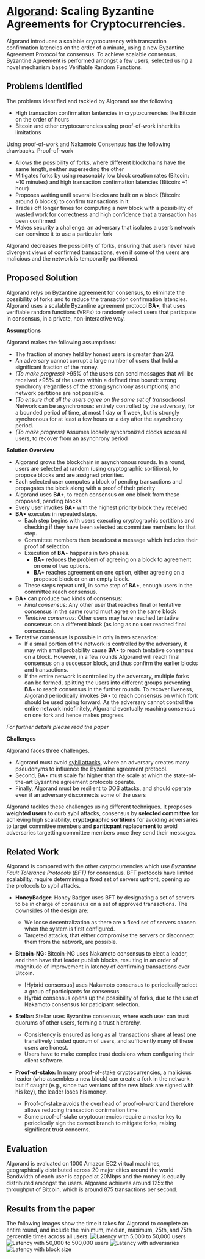 # [Algorand](https://dl.acm.org/citation.cfm?id=3132757):  Scaling Byzantine Agreements for Cryptocurrencies. 

Algorand introduces a scalable cryptocurrency with transaction confirmation latencies on the order of a minute, using a new 
Byzantine Agreement Protocol for consensus. To achieve scalable consensus, Byzantine Agreement is performed amongst
a few users, selected using a novel mechanism based Verifiable Random Functions.

## Problems Identified

The problems identified and tackled by Algorand are the following
- High transaction confirmation lantencies in cryptocurrencies like Bitcoin on the order of hours
- Bitcoin and other cryptocurrencies using proof-of-work inherit its limitations

Using proof-of-work and Nakamoto Consensus has the following drawbacks. Proof-of-work
- Allows the possibility of forks, where different blockchains have the same length, neither superseding the other
- Mitigates forks by using reasonably low block creation rates (Bitcoin: ~10 minutes) and high transaction confirmation
latencies (Bitcoin: ~1 hour)
- Proposes waiting until several blocks are built on a block (Bitcoin: around 6 blocks) to confirm transactions in it
- Trades off longer times for computing a new block with a possibility of wasted work for correctness and high 
confidence that a transaction has been confirmed
- Makes security a challenge: an adversary that isolates a user’s network can convince it to use a particular fork
 
Algorand decreases the possibility of forks, ensuring that users never have divergent views of confirmed transactions, 
even if some of the users are malicious and the network is temporarily partitioned.

## Proposed Solution

Algorand relys on Byzantine agreement for consensus, to eliminate the possibility of forks and to reduce the transaction 
confirmation latencies. Algorand uses a scalable Byzantine agreement protocol **BA⋆**, that uses verifiable random functions
(VRFs) to randomly select users that particpate in consensus, in a private, non-interactive way.

**Assumptions**

Algorand makes the following assumptions:
- The fraction of money held by honest users is greater than 2/3. 
- An adversary cannot corrupt a large number of users that hold a significant fraction of the money.
- *(To make progress)* >95% of the users can send messages that will be received >95% of the users within a defined time bound: strong synchrony (regardless of the strong synchrony assumptions)
and network partitions are not possible.
- *(To ensure that all the users agree on the same set of transactions)* Network can be asynchronous: entirely controlled by 
the adversary, for a bounded period of time, at most 1 day or 1 week, but is strongly synchronous for at least a few hours or 
a day after the asynchrony period.
- *(To make progress)* Assumes loosely synchronized clocks across all users, to recover from an asynchrony period

**Solution Overview**

- Algorand grows the blockchain in asynchronous rounds. In a round, users are selected at random (using cryptographic sortitions), to propose blocks and are assigned priorities.
- Each selected user computes a block of pending transactions and propagates the block along with a proof of their priority
- Algorand uses **BA⋆**, to reach consensus on one block from these proposed, pending blocks.
- Every user invokes **BA⋆** with the highest priority block they received
- **BA⋆** executes in repeated steps. 
  - Each step begins with users executing cryptographic sortitions and checking if they have been selected as 
  committee members for that step. 
  - Committee members then broadcast a message which includes their proof of selection.
  -  Execution of **BA⋆** happens in two phases.
      - **BA⋆** reduces the problem of agreeing on a block to agreement on one of two options. 
      - **BA⋆** reaches agreement on one option, either agreeing on a proposed block or on an empty block.
  - These steps repeat until, in some step of **BA⋆**, enough users in the committee reach consensus.
- **BA⋆** can produce two kinds of consensus:
  - *Final consensus:* Any other user that reaches final or tentative consensus in the same round must agree on the same block
  - *Tentaive consensus:* Other users may have reached tentative consensus on a different block
  (as long as no user reached final consensus).
- Tentative consensus is possible in only in two scenarios:
  - If a small portion of the network is controlled by the adversary, it may with small probability cause **BA⋆** to 
  reach tentative consensus on a block. However, in a few rounds Algorand will reach final consensus on a successor block, 
  and thus confirm the earlier blocks and transactions.
  - If the entire network is controlled by the adversary, multiple forks can be formed, splitting the users into different 
  groups preventing **BA⋆** to reach consensus in the further rounds. To recover liveness, Algorand periodically invokes BA⋆ 
  to reach consensus on which fork should be used going forward. As the adversary cannot control the entire network 
  indefinitely, Algorand eventually reaching consensus on one fork and hence makes progress.

*For further details please read the paper*

**Challenges**

Algorand faces three challenges. 
- Algorand must avoid [sybil attacks](https://coincentral.com/sybil-attack-blockchain/), where an adversary creates many pseudonyms to influence the Byzantine agreement protocol. 
- Second, BA⋆ must scale far higher than the scale at which the state-of-the-art Byzantine agreement protocols operate. 
- Finally, Algorand must be resilient to DOS attacks, and should operate even if an adversary disconnects some of the users

Algorand tackles these challenges using different techniques. It proposes **weighted users** to curb sybil attacks, 
consensus by **selected committee** for achieving high scalability, **cryptographic sortitions** for avoiding adversaries 
to target committee members and **pariticpant replacement** to avoid adversaries targetting committee members 
once they send their messages.

## Related Work

Algorand is compared with the other cyrptocurrencies which use *Byzantine Fault Tolerance Protocols (BFT)* for consensus.
BFT protocols have limited scalability, require determining a fixed set of servers upfront, opening up the protocols to 
sybil attacks.

- **HoneyBadger**: Honey Badger uses BFT by designating a set of servers to be in charge of consensus on a set of approved 
transactions. The downsides of the design are:
  - We loose decentralization as there are a fixed set of servers chosen when the system is first configured.
  - Targeted attacks, that either compromise the servers or disconnect them from the network, are possible.

- **Bitcoin-NG:** Bitcoin-NG uses Nakamoto consensus to elect a leader, and then have that leader publish blocks,
resulting in an order of magnitude of improvement in latency of confirming transactions over Bitcoin. 
  - [Hybrid consensus] uses Nakamoto consensus to periodically select a group of participants for consensus
  - Hyrbid consensus opens up the possibility of forks, due to the use of Nakamoto consensus for paticipant selection.

- **Stellar:** Stellar uses Byzantine consensus, where each user can trust quorums of other users, forming a trust hierarchy. 
  - Consistency is ensured as long as all transactions share at least one transitively trusted quorum of users, 
  and sufficiently many of these users are honest.
  - Users have to make complex trust decisions when configuring their client software.

- **Proof-of-stake:** In many proof-of-stake cryptocurrencies, a malicious leader (who assembles a new block) 
can create a fork in the network, but if caught (e.g., since two versions of the new block are signed with his key), 
the leader loses his money. 
  - Proof-of-stake avoids the overhead of proof-of-work and therefore allows reducing transaction conirmation time. 
  - Some proof-of-stake cryptocurrencies require a master key to periodically sign the correct branch to mitigate forks, raising
  significant trust concerns.

## Evaluation

Algorand is evaluated on 1000 Amazon EC2 virtual machines, geographically distributed across 20 major cities around the world. 
Bandwidth of each user is capped at 20Mbps and the money is equally distributed amongst the users. Algorand achieves around 125x the throughput of Bitcoin, which is around 875 transactions per second.

## Results from the paper

The following images show the time it takes for Algorand to complete an entire round, and include the minimum, median, maximum, 25th, and 75th percentile times across all users.
![Latency with 5,000 to 50,000 users](https://github.com/SoujanyaPonnapalli/ScalingBlockchains/blob/master/Images/Algorand/Latency5K-50K.png)
![Latency with 50,000 to 500,000 users](https://github.com/SoujanyaPonnapalli/ScalingBlockchains/blob/master/Images/Algorand/Latency50K-500K.png)
![Latency with adversaries](https://github.com/SoujanyaPonnapalli/ScalingBlockchains/blob/master/Images/Algorand/LatencyAdversary.png)
![Latency with block size](https://github.com/SoujanyaPonnapalli/ScalingBlockchains/blob/master/Images/Algorand/LatencyBlockSize.png)

